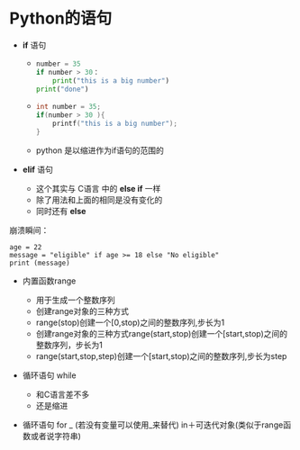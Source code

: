 # Python的语句

- **if**  语句

  - ```python
    number = 35
    if number > 30：
    	print("this is a big number")
    print("done")
    ```

  - ```c
    int number = 35;
    if(number > 30 ){
    	printf("this is a big number");
    }
    ```

  - python 是以缩进作为if语句的范围的



- **elif** 语句
  - 这个其实与 C语言 中的 **else if** 一样
  - 除了用法和上面的相同是没有变化的
  - 同时还有 **else**



崩溃瞬间：

```
age = 22
message = "eligible" if age >= 18 else "No eligible"
print (message)
```



- 内置函数range
  - 用于生成一个整数序列
  - 创建range对象的三种方式
  - range(stop)创建一个[0,stop)之间的整数序列,步长为1
  - 创建range对象的三种方式range(start,stop)创建一个[start,stop)之间的整数序列，步长为1
  - range(start,stop,step)创建一个[start,stop)之间的整数序列,步长为step



- 循环语句 while
  - 和C语言差不多
  - 还是缩进



- 循环语句 for _ (若没有变量可以使用_来替代) in＋可迭代对象(类似于range函数或者说字符串)

